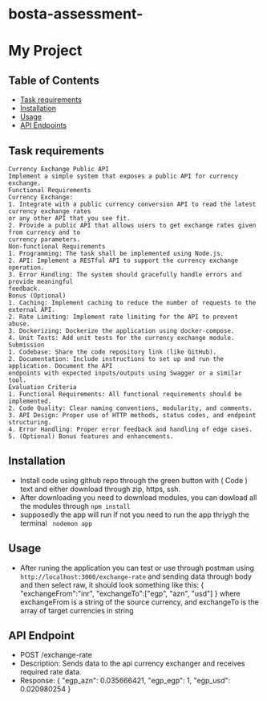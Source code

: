 # bosta-assessment-

# My Project

## Table of Contents

- [Task requirements](#Task-requirements)
- [Installation](#installation)
- [Usage](#usage)
- [API Endpoints](#api-endpoints)

## Task requirements

    Currency Exchange Public API
    Implement a simple system that exposes a public API for currency exchange.
    Functional Requirements
    Currency Exchange:
    1. Integrate with a public currency conversion API to read the latest currency exchange rates
    or any other API that you see fit.
    2. Provide a public API that allows users to get exchange rates given from currency and to
    currency parameters.
    Non-functional Requirements
    1. Programming: The task shall be implemented using Node.js.
    2. API: Implement a RESTful API to support the currency exchange operation.
    3. Error Handling: The system should gracefully handle errors and provide meaningful
    feedback.
    Bonus (Optional)
    1. Caching: Implement caching to reduce the number of requests to the external API.
    2. Rate Limiting: Implement rate limiting for the API to prevent abuse.
    3. Dockerizing: Dockerize the application using docker-compose.
    4. Unit Tests: Add unit tests for the currency exchange module.
    Submission
    1. Codebase: Share the code repository link (like GitHub).
    2. Documentation: Include instructions to set up and run the application. Document the API
    endpoints with expected inputs/outputs using Swagger or a similar tool.
    Evaluation Criteria
    1. Functional Requirements: All functional requirements should be implemented.
    2. Code Quality: Clear naming conventions, modularity, and comments.
    3. API Design: Proper use of HTTP methods, status codes, and endpoint structuring.
    4. Error Handling: Proper error feedback and handling of edge cases.
    5. (Optional) Bonus features and enhancements.

## Installation

- Install code using github repo through the green button with ( Code ) text and either download through zip, https, ssh.
- After downloading you need to download modules, you can dowload all the modules through `npm install`
- supposedly the app will run if not you need to run the app thriygh the terminal ` nodemon app`

## Usage

- After runing the application you can test or use through postman using `http://localhost:3000/exchange-rate` and sending data through body and then select raw, it should look something like this:
  {
  "exchangeFrom":"inr",
  "exchangeTo":["egp", "azn", "usd"]
  }
  where exchangeFrom is a string of the source currency, and exchangeTo is the array of target currencies in string

## API Endpoint

- POST /exchange-rate
- Description: Sends data to the api currency exchanger and receives required rate data.
- Response:
  {
  "egp_azn": 0.035666421,
  "egp_egp": 1,
  "egp_usd": 0.020980254
  }
